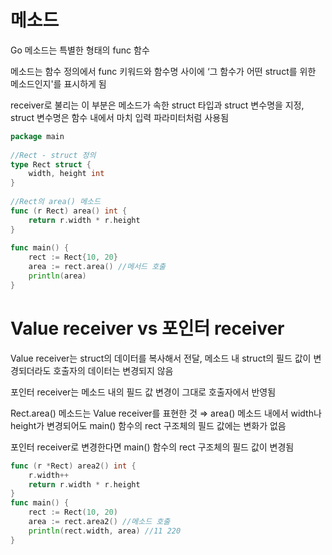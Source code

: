# 메소드

Go 메소드는 특별한 형태의 func 함수

메소드는 함수 정의에서 func 키워드와 함수명 사이에 ‘그 함수가 어떤 struct를 위한 메소드인지'를 표시하게 됨

receiver로 불리는 이 부분은 메소드가 속한 struct 타입과 struct 변수명을 지정, struct 변수명은 함수 내에서 마치 입력 파라미터처럼 사용됨

```go
package main
 
//Rect - struct 정의
type Rect struct {
    width, height int
}
 
//Rect의 area() 메소드
func (r Rect) area() int {
    return r.width * r.height   
}
 
func main() {
    rect := Rect{10, 20}
    area := rect.area() //메서드 호출
    println(area)
}
```

# Value receiver vs 포인터 receiver

Value receiver는 struct의 데이터를 복사해서 전달, 메소드 내 struct의 필드 값이 변경되더라도 호출자의 데이터는 변경되지 않음

포인터 receiver는 메소드 내의 필드 값 변경이 그대로 호출자에서 반영됨

Rect.area() 메소드는 Value receiver를 표현한 것 ⇒ area() 메소드 내에서 width나 height가 변경되어도 main() 함수의 rect 구조체의 필드 값에는 변화가 없음

포인터 receiver로 변경한다면 main() 함수의 rect 구조체의 필드 값이 변경됨

```go
func (r *Rect) area2() int {
	r.width++
	return r.width * r.height
}
func main() {
	rect := Rect(10, 20)
	area := rect.area2() //메소드 호출
	println(rect.width, area) //11 220
}
```
